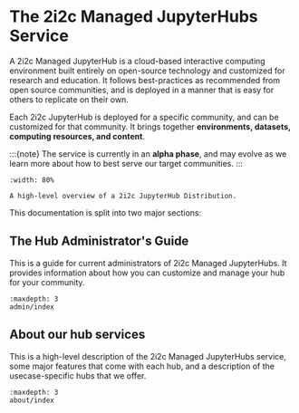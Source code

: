 # The 2i2c Managed JupyterHubs Service

A 2i2c Managed JupyterHub is a cloud-based interactive computing environment built entirely on open-source technology and customized for research and education.
It follows best-practices as recommended from open source communities, and is deployed in a manner that is easy for others to replicate on their own.

Each 2i2c JupyterHub is deployed for a specific community, and can be customized for that community.
It brings together **environments, datasets, computing resources, and content**.

:::{note}
The service is currently in an **alpha phase**, and may evolve as we learn more about how to best serve our target communities.
:::

```{figure} https://drive.google.com/uc?export=download&id=1vL8ekAtUQ4TEik4-oWIn36VAOITdlmpR
:width: 80%

A high-level overview of a 2i2c JupyterHub Distribution.
```

This documentation is split into two major sections:

## The Hub Administrator's Guide

This is a guide for current administrators of 2i2c Managed JupyterHubs.
It provides information about how you can customize and manage your hub for your community.

```{toctree}
:maxdepth: 3
admin/index
```

## About our hub services

This is a high-level description of the 2i2c Managed JupyterHubs service, some major features that come with each hub, and a description of the usecase-specific hubs that we offer.

```{toctree}
:maxdepth: 3
about/index
```
